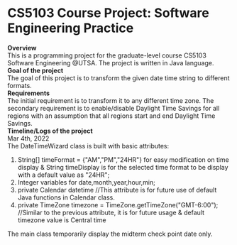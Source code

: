 # CS5103 Course Project: Software Engineering Practice

<div>
  <b>Overview</b>
  <br> 
  This is a programming project for the graduate-level course CS5103 Software Engineering @UTSA. The project is written in Java language. 
</div>

<div>
  <b>Goal of the project</b>
  <br>
  The goal of this project is to transform the given date time string to different formats.     
</div>

<!---
  1. Requirement Engineering: Write user stories and test cases of the program you are writing.
  2. Design: Adapt your software design based on new requirements posted later.
  3. Implementation: Implement your code based on version control system and make changes to implementation based on new requirements.
  4. Testing: Write unit tests for your classes.
  5. Tool Application: Apply code clone detection, static bug detection on your code base and report results.
--->

<div>
  <b>Requirements</b>
  <br>
  The initial requirement is to transform it to any different time zone. The secondary requirement is to enable/disable Daylight Time Savings for all regions with an assumption that all regions start and end Daylight Time Savings. 
  <br>
</div>

<div>
  <b>Timeline/Logs of the project</b>
  <br>Mar 4th, 2022<br>
  The DateTimeWizard class is built with basic attributes: 
  <ol>
<li> String[] timeFormat = {"AM","PM","24HR"} for easy modification on time display & String timeDisplay is for the selected time format to be display with a default value as "24HR"; </li>
<li> Integer variables for date,month,year,hour,min; </li>
<li> private Calendar datetime //This attribute is for future use of default Java functions in Calendar class.</li>
<li> private TimeZone timezone = TimeZone.getTimeZone("GMT-6:00"); //Similar to the previous attribute, it is for future usage & default timezone value is Central time</li>
  </ol>
The main class temporarily display the midterm check point date only. 
</div>
